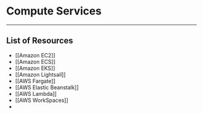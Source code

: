 # Compute Services
---------
## List of Resources
- [[Amazon EC2]]
- [[Amazon ECS]]
- [[Amazon EKS]]
- [[Amazon Lightsail]]
- [[AWS Fargate]]
- [[AWS Elastic Beanstalk]]
- [[AWS Lambda]]
- [[AWS WorkSpaces]]
- 